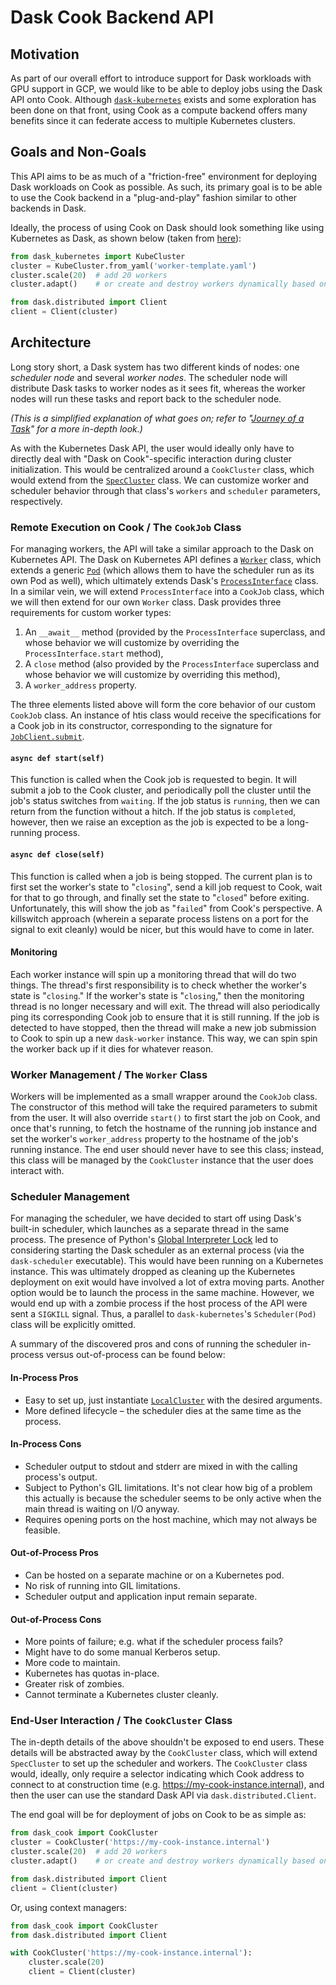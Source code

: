 # Dask Cook Backend API

## Motivation

As part of our overall effort to introduce support for Dask workloads with GPU
support in GCP, we would like to be able to deploy jobs using the Dask API onto
Cook. Although [`dask-kubernetes`](https://kubernetes.dask.org/en/latest) exists
and some exploration has been done on that front, using Cook as a compute
backend offers many benefits since it can federate access to multiple
Kubernetes clusters.

## Goals and Non-Goals

This API aims to be as much of a "friction-free" environment for deploying Dask
workloads on Cook as possible. As such, its primary goal is to be able to use
the Cook backend in a "plug-and-play" fashion similar to other backends in
Dask.

Ideally, the process of using Cook on Dask should look something like using
Kubernetes as Dask, as shown below (taken from [here](https://docs.dask.org/en/latest/setup/kubernetes.html)):

```python
from dask_kubernetes import KubeCluster
cluster = KubeCluster.from_yaml('worker-template.yaml')
cluster.scale(20)  # add 20 workers
cluster.adapt()    # or create and destroy workers dynamically based on workload

from dask.distributed import Client
client = Client(cluster)
```

## Architecture

Long story short, a Dask system has two different kinds of nodes: one 
*scheduler node* and several *worker nodes*. The scheduler node will distribute
Dask tasks to worker nodes as it sees fit, whereas the worker nodes will run
these tasks and report back to the scheduler node.

*(This is a simplified explanation of what goes on; refer to "[Journey of a Task](https://distributed.dask.org/en/latest/journey.html)" for a more in-depth look.)*

As with the Kubernetes Dask API, the user would ideally only have to directly
deal with "Dask on Cook"-specific interaction during cluster initialization.
This would be centralized around a `CookCluster` class, which would extend from
the [`SpecCluster`](https://distributed.dask.org/en/latest/api.html#distributed.SpecCluster)
class. We can customize worker and scheduler behavior through that class's
`workers` and `scheduler` parameters, respectively.

### Remote Execution on Cook / The `CookJob` Class

For managing workers, the API will take a similar approach to the Dask on
Kubernetes API. The Dask on Kubernetes API defines a [`Worker`](https://github.com/dask/dask-kubernetes/blob/master/dask_kubernetes/core.py#L115-L138)
class, which extends a generic [`Pod`](https://github.com/dask/dask-kubernetes/blob/master/dask_kubernetes/core.py#L37-L112)
(which allows them to have the scheduler run as its own Pod as well), which
ultimately extends Dask's [`ProcessInterface`](https://distributed.dask.org/en/latest/_modules/distributed/deploy/spec.html) class.
In a similar vein, we will extend `ProcessInterface` into a `CookJob` class,
which we will then extend for our own `Worker` class. Dask provides three
requirements for custom worker types:

1.  An `__await__` method (provided by the `ProcessInterface` superclass, and
    whose behavior we will customize by overriding the `ProcessInterface.start`
    method),
2.  A `close` method (also provided by the `ProcessInterface` superclass and
    whose behavior we will customize by overriding this method),
3.  A `worker_address` property.

The three elements listed above will form the core behavior of our custom
`CookJob` class. An instance of htis class would receive the specifications for
a Cook job in its constructor, corresponding to the signature for
[`JobClient.submit`](https://github.com/twosigma/Cook/blob/master/jobclient/python/cookclient/__init__.py#L96-L111).

#### `async def start(self)`

This function is called when the Cook job is requested to begin. It will submit
a job to the Cook cluster, and periodically poll the cluster until the job's
status switches from `waiting`. If the job status is `running`, then we can
return from the function without a hitch. If the job status is `completed`,
however, then we raise an exception as the job is expected to be a long-running
process.

#### `async def close(self)`

This function is called when a job is being stopped. The current plan is to
first set the worker's state to "`closing`", send a kill job request to Cook,
wait for that to go through, and finally set the state to "`closed`" before
exiting. Unfortunately, this will show the job as "`failed`" from Cook's
perspective. A killswitch approach (wherein a separate process listens on a
port for the signal to exit cleanly) would be nicer, but this would have to
come in later.

#### Monitoring

Each worker instance will spin up a monitoring thread that will do two things.
The thread's first responsibility is to check whether the worker's state is
"`closing`." If the worker's state is "`closing`," then the monitoring thread
is no longer necessary and will exit. The thread will also periodically ping
its corresponding Cook job to ensure that it is still running. If the job is
detected to have stopped, then the thread will make a new job submission to
Cook to spin up a new `dask-worker` instance. This way, we can spin spin the
worker back up if it dies for whatever reason.

### Worker Management / The `Worker` Class

Workers will be implemented as a small wrapper around the `CookJob` class. The
constructor of this method will take the required parameters to submit from the
user. It will also override `start()` to first start the job on Cook, and once
that's running, to fetch the hostname of the running job instance and set the
worker's `worker_address` property to the hostname of the job's running
instance. The end user should never have to see this class; instead, this class
will be managed by the `CookCluster` instance that the user does interact with.

### Scheduler Management

For managing the scheduler, we have decided to start off using Dask's built-in
scheduler, which launches as a separate thread in the same process. The
presence of Python's [Global Interpreter Lock](https://wiki.python.org/moin/GlobalInterpreterLock)
led to considering starting the Dask scheduler as an external process (via the
`dask-scheduler` executable). This would have been running on a Kubernetes
instance. This was ultimately dropped as cleaning up the Kubernetes deployment
on exit would have involved a lot of extra moving parts. Another option would
be to launch the process in the same machine. However, we would end up with a
zombie process if the host process of the API were sent a `SIGKILL` signal.
Thus, a parallel to `dask-kubernetes`'s `Scheduler(Pod)` class will be
explicitly omitted.

A summary of the discovered pros and cons of running the scheduler in-process
versus out-of-process can be found below:

#### In-Process Pros

*   Easy to set up, just instantiate [`LocalCluster`](https://distributed.dask.org/en/latest/api.html#distributed.LocalCluster)
    with the desired arguments.
*   More defined lifecycle &ndash; the scheduler dies at the same time as the
    process.

#### In-Process Cons

*   Scheduler output to stdout and stderr are mixed in with the calling 
    process's output.
*   Subject to Python's GIL limitations. It's not clear how big of a problem
    this actually is because the scheduler seems to be only active when the
    main thread is waiting on I/O anyway.
*   Requires opening ports on the host machine, which may not always be
    feasible.

#### Out-of-Process Pros

*   Can be hosted on a separate machine or on a Kubernetes pod.
*   No risk of running into GIL limitations.
*   Scheduler output and application input remain separate.

#### Out-of-Process Cons

*   More points of failure; e.g. what if the scheduler process fails?
*   Might have to do some manual Kerberos setup.
*   More code to maintain.
*   Kubernetes has quotas in-place.
*   Greater risk of zombies.
*   Cannot terminate a Kubernetes cluster cleanly.

### End-User Interaction / The `CookCluster` Class

The in-depth details of the above shouldn't be exposed to end users. These
details will be abstracted away by the `CookCluster` class, which will extend
`SpecCluster` to set up the scheduler and workers. The `CookCluster` class
would, ideally, only require a selector indicating which Cook address to
connect to at construction time (e.g. https://my-cook-instance.internal), and
then the user can use the standard Dask API via `dask.distributed.Client`.

The end goal will be for deployment of jobs on Cook to be as simple as:

```python
from dask_cook import CookCluster
cluster = CookCluster('https://my-cook-instance.internal')
cluster.scale(20)  # add 20 workers
cluster.adapt()    # or create and destroy workers dynamically based on workload

from dask.distributed import Client
client = Client(cluster)
```

Or, using context managers:

```python
from dask_cook import CookCluster
from dask.distributed import Client

with CookCluster('https://my-cook-instance.internal'):
    cluster.scale(20)
    client = Client(cluster)
```

